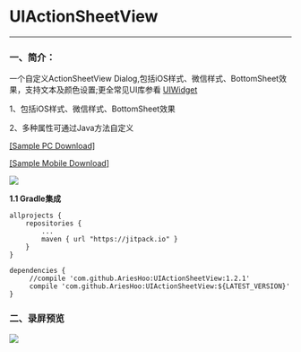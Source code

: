 # UIActionSheetView
--------------------------
### 一、简介：

一个自定义ActionSheetView Dialog,包括iOS样式、微信样式、BottomSheet效果，支持文本及颜色设置;更全常见UI库参看 [UIWidget](https://github.com/AriesHoo/UIWidget)

1、包括iOS样式、微信样式、BottomSheet效果

2、多种属性可通过Java方法自定义

[[Sample PC Download]](https://github.com/AriesHoo/UIActionSheetView/blob/master/apk/sample.apk)

[[Sample Mobile Download]](http://fir.im/r84v)

![](https://github.com/AriesHoo/UIWidget/blob/master/apk/qr.png)

**1.1 Gradle集成**

```
allprojects {
    repositories {
        ...
        maven { url "https://jitpack.io" }
    }
}
```

```
dependencies {
     //compile 'com.github.AriesHoo:UIActionSheetView:1.2.1'
     compile 'com.github.AriesHoo:UIActionSheetView:${LATEST_VERSION}'
}
```

### 二、录屏预览

![](https://github.com/AriesHoo/UIActionSheetView/blob/master/screenshot/00.gif)



